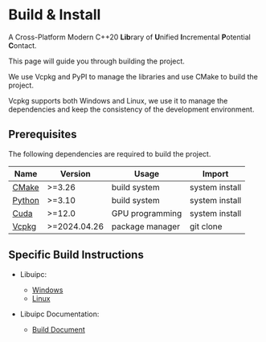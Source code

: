 # Build & Install

A Cross-Platform Modern C++20 **Lib**rary of **U**nified **I**ncremental **P**otential **C**ontact.

This page will guide you through building the project.

We use Vcpkg and PyPI to manage the libraries and use CMake to build the project. 

Vcpkg supports both Windows and Linux, we use it to manage the dependencies and keep the consistency of the development environment.

## Prerequisites

The following dependencies are required to build the project.

| Name                                                | Version      | Usage           | Import         |
| --------------------------------------------------- | ------------ | --------------- | -------------- |
| [CMake](https://cmake.org/download/)                | >=3.26       | build system    | system install |
| [Python](https://www.python.org/downloads/)         | >=3.10       | build system    | system install |
| [Cuda](https://developer.nvidia.com/cuda-downloads) | >=12.0       | GPU programming | system install |
| [Vcpkg](https://github.com/microsoft/vcpkg)         | >=2024.04.26 | package manager | git clone      |

## Specific Build Instructions

- Libuipc:
    - [Windows](./windows.md)
    - [Linux](./linux.md)

- Libuipc Documentation:
    - [Build Document](./build_docs.md)